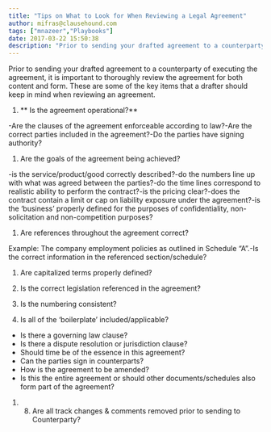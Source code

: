 ```yaml
---
title: "Tips on What to Look for When Reviewing a Legal Agreement"
author: mifras@clausehound.com
tags: ["mnazeer","Playbooks"]
date: 2017-03-22 15:50:38
description: "Prior to sending your drafted agreement to a counterparty of executing the agreement, it is important to thoroughly review the agreement for both content and form. These are some of the key items that..."
---
```


Prior to sending your drafted agreement to a counterparty of executing the agreement, it is important to thoroughly review the agreement for both content and form. These are some of the key items that a drafter should keep in mind when reviewing an agreement. 

 

1. ** Is the agreement operational?**

-Are the clauses of the agreement enforceable according to law?-Are the correct parties included in the agreement?-Do the parties have signing authority?

 

1.  Are the goals of the agreement being achieved?

-is the service/product/good correctly described?-do the numbers line up with what was agreed between the parties?-do the time lines correspond to realistic ability to perform the contract?-is the pricing clear?-does the contract contain a limit or cap on liability exposure under the agreement?-is the ‘business’ properly defined for the purposes of confidentiality, non- solicitation and non-competition purposes?

 

1.  Are references throughout the agreement correct?

Example: The company employment policies as outlined in Schedule “A”.-Is the correct information in the referenced section/schedule?

 

1.  Are capitalized terms properly defined?

 

1.  Is the correct legislation referenced in the agreement? 

 

1.  Is the numbering consistent? 

 

1.  Is all of the ‘boilerplate’ included/applicable?

 

- Is there a governing law clause?
- Is there a dispute resolution or jurisdiction clause?
- Should time be of the essence in this agreement?
- Can the parties sign in counterparts?
- How is the agreement to be amended?
- Is this the entire agreement or should other documents/schedules also form part of the agreement?

 

1. 8. Are all track changes & comments removed prior to sending to Counterparty?